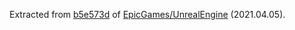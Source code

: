 Extracted from [b5e573d](https://github.com/EpicGames/UnrealEngine/commit/b5e573d91af087fb29ee969181f17be9bde87b7c) of [EpicGames/UnrealEngine](https://github.com/EpicGames/UnrealEngine/) (2021.04.05).


